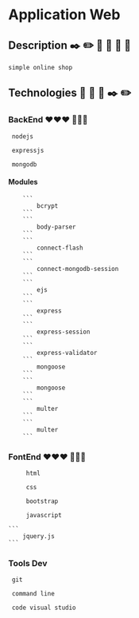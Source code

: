 # Application Web

## Description ✒️ ✏️  📕 📗 📘 📙

    simple online shop

## Technologies  🔧 🔩 🔨 ✒️ ✏️ 

### BackEnd ❤️❤️❤️  💪💪💪  

   ```
    nodejs
   ```
   ```
    expressjs
   ```
   ```
    mongodb
   ```

   #### Modules
        ```
            bcrypt
        ```
        ```
            body-parser
        ```
        ```
            connect-flash
        ```
        ```
            connect-mongodb-session
        ```
        ```
            ejs
        ```
        ```
            express
        ```
        ```
            express-session
        ```
        ```
            express-validator
        ```
            mongoose
        ```
        ```
            mongoose
        ```
        ```
            multer
        ```
        ```
            multer
        ```

### FontEnd ❤️❤️❤️ 💪💪💪  

   ```
        html
   ```
   ```
        css
   ```
   ```
        bootstrap
   ```
   ```
        javascript
   ```
    ```
        jquery.js
    ``` 
### Tools Dev
   ```
    git
   ```
   ```
    command line
   ```
   ```
    code visual studio
   ```
        


